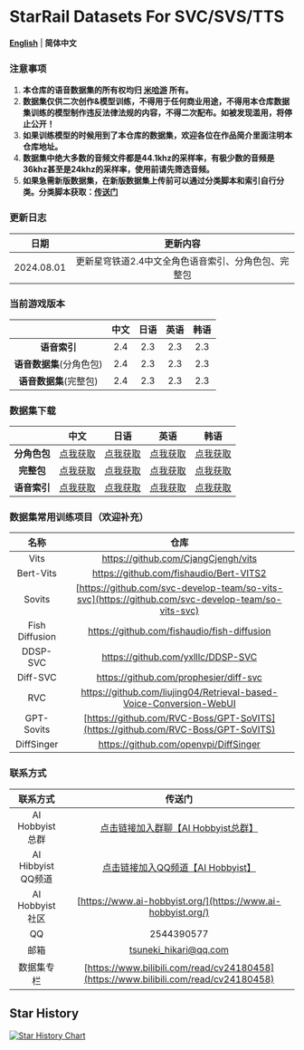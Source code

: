 # StarRail Datasets For SVC/SVS/TTS
[**English**](./README.md) | **简体中文**

### 注意事项

1. **本仓库的语音数据集的所有权均归 [米哈游](https://www.mihoyo.com/) 所有。**
2. **数据集仅供二次创作&模型训练，不得用于任何商业用途，不得用本仓库数据集训练的模型制作违反法律法规的内容，不得二次配布。如被发现滥用，将停止公开！**
3. **如果训练模型的时候用到了本仓库的数据集，欢迎各位在作品简介里面注明本仓库地址。**
4. **数据集中绝大多数的音频文件都是44.1khz的采样率，有极少数的音频是36khz甚至是24khz的采样率，使用前请先筛选音频。**
5. **如果急需新版数据集，在新版数据集上传前可以通过分类脚本和索引自行分类。分类脚本获取：[传送门](https://github.com/AI-Hobbyist/StarRail_Voice_Sorting_Scripts)**

### 更新日志

|    日期    |                 更新内容                  |
| :--------: | :---------------------------------------: |
| 2024.08.01 | 更新星穹铁道2.4中文全角色语音索引、分角色包、完整包 |

### 当前游戏版本

|                          | 中文 | 日语 | 英语 | 韩语 |
| :----------------------: | :--: | :--: | :--: | :--: |
|       **语音索引**       | 2.4  | 2.3  | 2.3  | 2.3  |
| **语音数据集**(分角色包) | 2.4  | 2.3 | 2.3  | 2.3  |
|  **语音数据集**(完整包)  | 2.4  | 2.3  | 2.3  | 2.3  |

### 数据集下载

|                              |                             中文                             |                             日语                             |                             英语                             |                             韩语                             |
| :--------------------------: | :----------------------------------------------------------: | :----------------------------------------------------------: | :----------------------------------------------------------: | :----------------------------------------------------------: |
|         **分角色包**         | [点我获取](https://pan.ai-hobbyist.org/StarRail%20Datasets/%E4%B8%AD%E6%96%87%20-%20Chinese) | [点我获取](https://pan.ai-hobbyist.org/StarRail%20Datasets/%E6%97%A5%E8%AF%AD%20-%20Japanese) | [点我获取](https://pan.ai-hobbyist.org/StarRail%20Datasets/%E8%8B%B1%E8%AF%AD%20-%20English) | [点我获取](https://pan.ai-hobbyist.org/StarRail%20Datasets/%E9%9F%A9%E8%AF%AD%20-%20Korean) |
| **完整包** | [点我获取](https://modelscope.cn/datasets/aihobbyist/StarRail_Dataset/resolve/master/StarRail2.4_CN.7z) | [点我获取](https://modelscope.cn/datasets/aihobbyist/StarRail_Dataset/resolve/master/StarRail2.3_JP.7z) | [点我获取](https://modelscope.cn/datasets/aihobbyist/StarRail_Dataset/resolve/master/StarRail2.3_EN.7z) | [点我获取](https://modelscope.cn/datasets/aihobbyist/StarRail_Dataset/resolve/master/StarRail2.3_KR.7z) |
|         **语音索引**         | [点我获取](https://github.com/AI-Hobbyist/StarRail_Voice_Sorting_Scripts/raw/main/Indexs/CHS.xlsx) | [点我获取](https://github.com/AI-Hobbyist/StarRail_Voice_Sorting_Scripts/raw/main/Indexs/2.3/JP.json) | [点我获取](https://github.com/AI-Hobbyist/StarRail_Voice_Sorting_Scripts/raw/main/Indexs/2.3/EN.json) | [点我获取](https://github.com/AI-Hobbyist/StarRail_Voice_Sorting_Scripts/raw/main/Indexs/2.3/KR.json) |

### 数据集常用训练项目（欢迎补充）

|      名称      |                             仓库                             |
| :------------: | :----------------------------------------------------------: |
|      Vits      |             https://github.com/CjangCjengh/vits              |
|      Bert-Vits      |             https://github.com/fishaudio/Bert-VITS2             |
|     Sovits     | [https://github.com/svc-develop-team/so-vits-svc](https://github.com/svc-develop-team/so-vits-svc) |
| Fish Diffusion |         https://github.com/fishaudio/fish-diffusion          |
|    DDSP-SVC    |              https://github.com/yxlllc/DDSP-SVC              |
|    Diff-SVC    |            https://github.com/prophesier/diff-svc            |
|      RVC       | https://github.com/liujing04/Retrieval-based-Voice-Conversion-WebUI |
| GPT-Sovits | [https://github.com/RVC-Boss/GPT-SoVITS](https://github.com/RVC-Boss/GPT-SoVITS) |
|   DiffSinger   |            https://github.com/openvpi/DiffSinger             |

### 联系方式

|      联系方式      |                            传送门                            |
| :----------------: | :----------------------------------------------------------: |
| AI Hobbyist总群 | [点击链接加入群聊【AI Hobbyist总群】](http://qm.qq.com/cgi-bin/qm/qr?_wv=1027&k=7vd0kFFgSdgx3c3CZ33J01dx2XTdfelr&authKey=rsG7W1bP3mlsg3UfTpsVrLV%2BLYvmsqJvH%2F2KoWswFd3pa7nkBf0oEV5vCYvBHZLS&noverify=0&group_code=309046913) |
| AI Hibbyist QQ频道 | [点击链接加入QQ频道【AI Hobbyist】](https://pd.qq.com/s/8c2wkdwyl) |
|   AI Hobbyist社区   | [https://www.ai-hobbyist.org/](https://www.ai-hobbyist.org/) |
|         QQ         |                          2544390577                          |
|        邮箱        |                    tsuneki_hikari@qq.com                     |
|        数据集专栏        |                    [https://www.bilibili.com/read/cv24180458](https://www.bilibili.com/read/cv24180458)                     |

## Star History

[![Star History Chart](https://api.star-history.com/svg?repos=AI-Hobbyist/StarRail_Datasets&type=Date)](https://star-history.com/#AI-Hobbyist/StarRail_Datasets&Date)
